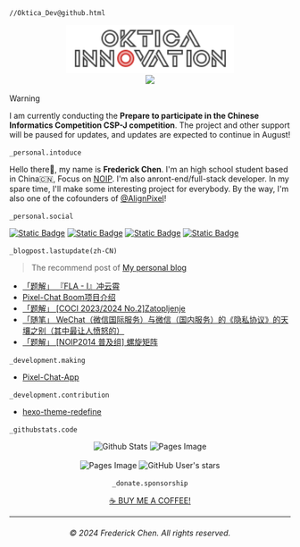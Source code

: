 ```finder
//Oktica_Dev@github.html
```

<div align="center">
  <a href="https://setbun.com/">
    <img src="logo-final/oktica-right-logo-neon-webkit-animation.svg" width="300px"/>
    <br>
    <img src="https://profile-counter.glitch.me/FrederickAsYou/count.svg"/>
  </a>
</div>

> [!WARNING]
> I am currently conducting the **Prepare to participate in the Chinese Informatics Competition CSP-J competition**. The project and other support will be paused for updates, and updates are expected to continue in August!

`_personal.intoduce`

Hello there👋, my name is **Frederick Chen**. I'm an high school student based in China🇨🇳, Focus on [NOIP](https://zh.wikipedia.org/wiki/%E5%85%A8%E5%9B%BD%E9%9D%92%E5%B0%91%E5%B9%B4%E4%BF%A1%E6%81%AF%E5%AD%A6%E5%A5%A5%E6%9E%97%E5%8C%B9%E5%85%8B%E8%81%94%E8%B5%9B). I'm also anront-end/full-stack developer. In my spare time, I'll make some interesting project for everybody. By the way, I'm also one of the cofounders of [@AlignPixel](https://github.com/AlignPixel)! 

`_personal.social`

[![Static Badge](https://img.shields.io/badge/Twitter(X)-blue?style=for-the-badge&logo=X&logoColor=white)](https://twitter.com/FrederickAsYou) [![Static Badge](https://img.shields.io/badge/Youtube-red?style=for-the-badge&logo=Youtube&logoColor=white)](https://www.youtube.com/@Fredgg0017) [![Static Badge](https://img.shields.io/badge/Mastodon-purple?style=for-the-badge&logo=mastodon&logoColor=white)](https://fairy.id/@bundragon) [![Static Badge](https://img.shields.io/badge/%40-Emal-green?style=for-the-badge&logoColor=white)](mailto:seventeen@ohdragonboi.cn)

`_blogpost.lastupdate(zh-CN)`

> The recommend post of [My personal blog](https://setbun.com)

<!-- BLOG-POST-LIST:START -->
- [「题解」 『FLA - I』冲云霄](https://setbun.com/p/20240803.html)
- [Pixel-Chat Boom项目介绍](https://setbun.com/p/20240729.html)
- [「题解」 [COCI 2023/2024 No.2]Zatopljenje](https://setbun.com/p/20240728.html)
- [「随笔」 WeChat（微信国际服务）与微信（国内服务）的《隐私协议》的天壤之别（其中最让人愤怒的）](https://setbun.com/p/20240713.html)
- [「题解」 [NOIP2014 普及组] 螺旋矩阵](https://setbun.com/p/20240712.html)
<!-- BLOG-POST-LIST:END -->

`_development.making`

- [Pixel-Chat-App](https://github.com/AlignPixel/Pixel-Chat-App)

`_development.contribution`

- [hexo-theme-redefine](https://github.com/EvanNotFound/hexo-theme-redefine)

`_githubstats.code`

<div align="center">
  <img src="https://github-readme-stats.vercel.app/api?username=FrederickBun" width="300px" title="Github Stats" />
  <picture>
    <source media="(prefers-color-scheme: dark)" srcset="https://github-readme-stats.vercel.app/api/top-langs/?username=FrederickBun&layout=compact&theme=gruvbox&hide_border=true" />
    <source media="(prefers-color-scheme: light)" srcset="https://github-readme-stats.vercel.app/api/top-langs/?username=FrederickBun&layout=compact&hide_border=true" />
    <img alt="Pages Image" src="https://github-readme-stats.vercel.app/api/top-langs/?username=FrederickBun&layout=compact&hide_border=true" width="237px"/>
  </picture>
  <br>
  <br>
  <picture>
    <source media="(prefers-color-scheme: dark)" srcset="https://github-profile-trophy.vercel.app/?username=FrederickBun&column=6&margin-w=15&margin-h=15&theme=kimbie_dark&no-frame=true&column=4" />
    <source media="(prefers-color-scheme: light)" srcset="https://github-profile-trophy.vercel.app/?username=FrederickBun&column=6&margin-w=15&margin-h=15&no-frame=true&column=4" />
    <img alt="Pages Image" src="https://github-profile-trophy.vercel.app/?username=FrederickBun&column=6&margin-w=15&margin-h=15&no-frame=true&column=4 />
  </picture>
</div>

<br>

`_githubstats.profile`

![GitHub followers](https://img.shields.io/github/followers/FrederickBun?style=for-the-badge&logo=Github&logoColor=White)  ![GitHub User's stars](https://img.shields.io/github/stars/FrederickBun?style=for-the-badge&logo=github&logoColor=white) 

`_donate.sponsorship`

[☕️ BUY ME A COFFEE!](/DONATE.md)

---

###### &copy; 2024 Frederick Chen. All rights reserved. 
